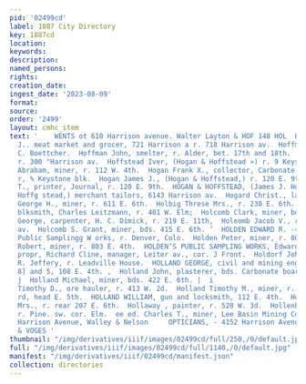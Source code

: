 ```yaml
---
pid: '02499cd'
label: 1887 City Directory
key: 1887cd
location: 
keywords: 
description: 
named_persons: 
rights: 
creation_date: 
ingest_date: '2023-08-09'
format: 
source: 
order: '2499'
layout: cmhc_item
text: '    WENTS ot 610 Harrison avenue. Walter Layton & HOF 148 HOL  Hoffer Fred.
  J.. meat market and grocer, 721 Harrison a r. 718 Harrison av.  Hoffman. Al., driver,
  C. Boettcher.  Hoffman John, smelter, r. Alder, bet. 17th and 18th.  Hoffman , contractor,
  r. 300 "Harrison av.  Hoffstead Iver, (Hogan & Hoffstead ») r. 9 Keystone blk.  Hogan
  Abraham, miner, r. 112 W. 4th.  Hogan Frank X., collector, Carbonate National Bank,
  r, % Keystone blk.  Hogan James J., (Hogan & Hoffstead,) r. 120 E. 9th.  Hogan John
  T., printer, Journal, r. 120 E. 9th.  HOGAN & HOFFSTEAD, (James J. Hogan and Iver
  Hoffg stead,) merchant tailors, 6143 Harrison av.  Hogard Christ., lab, 1311 Poplar.  Hogue
  George H., miner, r. 611 E. 6th.  Holbig Threse Mrs., r. 230 E. 6th.  Holck James,
  blksmith, Charles Leitzmann, r. 401 W. Elm;  Holcomb Clark, miner, bds. Maine Hotel.  Holcomb
  George, carpenter, H. C. Dimick, r. 219 E. 11th,  Holeomb Jacob V., r. 23, 501 Harrison
  av.  Holcomb S. Grant, miner, bds. 415 E. 6th. ’  HOLDEN EDWARD R. -» propr, Holden’s
  Public Samplingg W orks, r. Denver, Colo.  Holden Peter, miner, r. 803 E. 4th.  Holden
  Robert, miner, r. 803 E. 4th.  HOLDEN’S PUBLIC SAMPLING WORKS, Edward R. Hol den,
  propr, Richard Cline, manager, Leiter av., cor. J Front.  Holdorf John, wks, F.
  R. Jeffery, r. Leadville House.  HOLLAND GEORGE, civil and mining engineer, rooms
  8] and 5, 108 E. 4th. ,  Holland John, plasterer, bds. Carbonate boardinghouse.
  j  Holland Michael, miner, bds. 422 E. 6th. |  i                                       Holland
  Timothy D., ore hauler, r. 413 W. 2d.  Holland Timothy M., miner, r. Strayhorse
  rd, head E. 5th.  HOLLAND WILLIAM, gun and locksmith, 112 E. 4th.  Hollaway Mary
  Mrs., r. rear 207 E. 6th.  Hollaway , painter, r. 520 W. 3d.  Hollenbeck Josie Mrs.,
  r. Pine. sw. cor. Elm.  ee ed. Charles T., miner, Lee Basin Mining Co., r. 425 3  EMBALMING,
  Harrison Avenue, Walley & Nelson     OPTICIANS, - 4152 Harrison Avenue, - NASON
  & VOGES '
thumbnail: "/img/derivatives/iiif/images/02499cd/full/250,/0/default.jpg"
full: "/img/derivatives/iiif/images/02499cd/full/1140,/0/default.jpg"
manifest: "/img/derivatives/iiif/02499cd/manifest.json"
collection: directories
---
```


